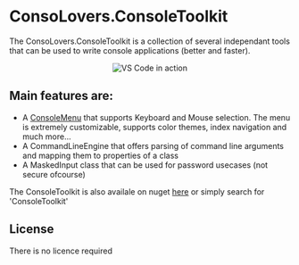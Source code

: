 # ConsoLovers.ConsoleToolkit
The ConsoLovers.ConsoleToolkit is a collection of several independant tools that can be used to write console applications (better and faster).
<p align="center">
  <img alt="VS Code in action" src="https://github.com/bramerdaniel/ConsoLovers/blob/master/Documentation/ConsoleMenuExplorer.png">
</p>

## Main features are:
* A [ConsoleMenu](https://github.com/bramerdaniel/ConsoLovers/blob/master/ConsoLovers/Menu/ConsoleMenu.cs) that supports Keyboard and Mouse selection.
  The menu is extremely customizable, supports color themes, index navigation and much more...
* A CommandLineEngine that offers parsing of command line arguments and mapping them to properties of a class 
* A MaskedInput class that can be used for password usecases (not secure ofcourse)



The ConsoleToolkit is also availale on nuget [here](https://www.nuget.org/packages/ConsoLovers.ConsoleToolkit) or simply search for 'ConsoleToolkit'

## License
There is no licence required